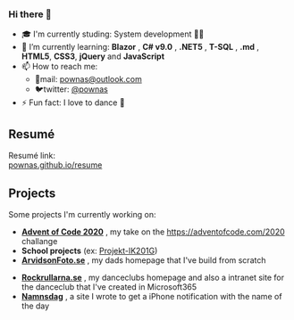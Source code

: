 ### Hi there 👋

- :mortar_board: I'm currently studing: System development 👨‍💻
- 🌱 I’m currently learning: **Blazor** , **C# v9.0** , **.NET5** , **T-SQL** , **.md** , **HTML5**, **CSS3**, **jQuery** and **JavaScript**
- 📫 How to reach me:
  - 📧mail: [pownas@outlook.com](mailto:pownas@outlook.com)
  - 🐦twitter: [@pownas](https://twitter.com/pownas)
- ⚡ Fun fact: I love to dance 🕺

## Resumé
Resumé link:\
[pownas.github.io/resume](https://pownas.github.io/resume/)

## Projects
Some projects I'm currently working on:

- **[Advent of Code 2020](https://github.com/pownas/Advent-Of-Code-2020)** , my take on the https://adventofcode.com/2020 challange
- **School projects** (ex: [Projekt-IK201G](https://github.com/matildawee/Projekt-IK201G))
- **[ArvidsonFoto.se](https://ArvidsonFoto.se)** , my dads homepage that I've build from scratch
<!-- - **[Jonas.ArvidsonFoto.se](https://Jonas.ArvidsonFoto.se)** , my own homepage that always needs a facelift -->
- **[Rockrullarna.se](https://www.Rockrullarna.se)** , my danceclubs homepage and also a intranet site for the danceclub that I've created in Microsoft365
- **[Namnsdag](https://pownas.github.io/Namnsdag/)** , a site I wrote to get a iPhone notification with the name of the day

<!--
**pownas/pownas** is a ✨ _special_ ✨ repository because its `README.md` (this file) appears on your GitHub profile.

Here are some ideas to get you started:

- 🔭 I’m currently working on ...
- 🌱 I’m currently learning ...
- 👯 I’m looking to collaborate on ...
- 🤔 I’m looking for help with ...
- 💬 Ask me about ...
- 📫 How to reach me: ...
- 😄 Pronouns: ...
- ⚡ Fun fact: ...
-->
